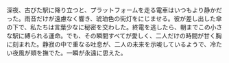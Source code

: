 深夜、古びた駅に降り立つと、プラットフォームを走る電車はいつもより静かだった。雨音だけが遠慮なく響き、琥珀色の街灯をにじませる。彼が差し出した傘の下で、私たちは言葉少なに秘密を交わした。終電を逃したら、朝までこの小さな駅に縛られる運命。でも、その瞬間すべてが愛しく、二人だけの時間が甘く胸に刻まれた。静寂の中で重なる吐息が、二人の未来を示唆しているようで、冷たい夜風が頬を撫でた。一瞬が永遠に思えた。
<!-- 実計測200字 -->
